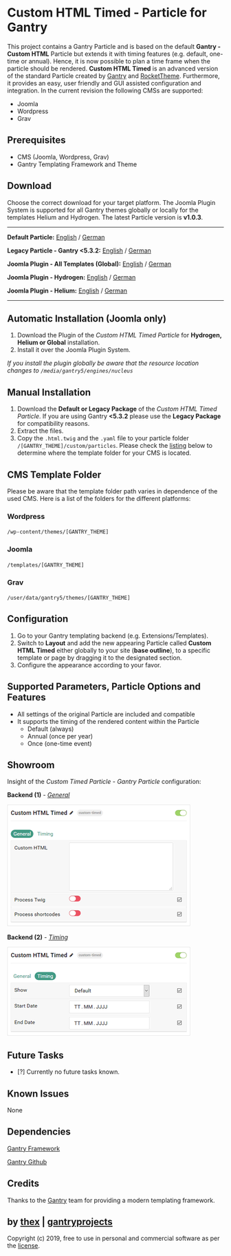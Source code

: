 # Custom HTML Timed - Particle for Gantry
This project contains a Gantry Particle and is based on the default **Gantry - Custom HTML** Particle but extends it with timing features (e.g. default, one-time or annual). Hence, it is now possible to plan a time frame when the particle should be rendered. **Custom HTML Timed** is an advanced version of the standard Particle created by [Gantry](http://gantry.org/) and [RocketTheme](https://rockettheme.com/). Furthermore, it provides an easy, user friendly and GUI assisted configuration and integration. In the current revision the following CMSs are supported:
* Joomla
* Wordpress
* Grav

## Prerequisites
* CMS (Joomla, Wordpress, Grav)
* Gantry Templating Framework and Theme

## Download
Choose the correct download for your target platform. The Joomla Plugin System is supported for all Gantry themes globally or locally for the templates Helium and Hydrogen. The latest Particle version is **v1.0.3**.
___
**Default Particle:**
[English](https://github.com/thexmanxyz/Custom-HTML-Timed-Gantry/releases/download/v1.0.3/cht.particle.only.EN.v1.0.3.zip) / [German](https://github.com/thexmanxyz/Custom-HTML-Timed-Gantry/releases/download/v1.0.3/cht.particle.only.DE.v1.0.3.zip)

**Legacy Particle - Gantry <5.3.2:**
[English](https://github.com/thexmanxyz/Custom-HTML-Timed-Gantry/releases/download/v1.0.3/cht.particle.only.legacy.EN.v1.0.3.zip) / [German](https://github.com/thexmanxyz/Custom-HTML-Timed-Gantry/releases/download/v1.0.3/cht.particle.only.legacy.DE.v1.0.3.zip)

**Joomla Plugin - All Templates (Global):**
[English](https://github.com/thexmanxyz/Custom-HTML-Timed-Gantry/releases/download/v1.0.3/cht.j3.global.EN.v1.0.3.zip) / [German](https://github.com/thexmanxyz/Custom-HTML-Timed-Gantry/releases/download/v1.0.3/cht.j3.global.DE.v1.0.3.zip)

**Joomla Plugin - Hydrogen:**
[English](https://github.com/thexmanxyz/Custom-HTML-Timed-Gantry/releases/download/v1.0.3/cht.j3.hydrogen.EN.v1.0.3.zip) / [German](https://github.com/thexmanxyz/Custom-HTML-Timed-Gantry/releases/download/v1.0.3/cht.j3.hydrogen.DE.v1.0.3.zip)

**Joomla Plugin - Helium:**
[English](https://github.com/thexmanxyz/Custom-HTML-Timed-Gantry/releases/download/v1.0.3/cht.j3.helium.EN.v1.0.3.zip) / [German](https://github.com/thexmanxyz/Custom-HTML-Timed-Gantry/releases/download/v1.0.3/cht.j3.helium.DE.v1.0.3.zip)
___

## Automatic Installation (Joomla only)
1. Download the Plugin of the *Custom HTML Timed Particle* for **Hydrogen, Helium or Global** installation.
2. Install it over the Joomla Plugin System.

*If you install the plugin globally be aware that the resource location changes to `/media/gantry5/engines/nucleus`*

## Manual Installation
1. Download the **Default or Legacy Package** of the *Custom HTML Timed Particle*. If you are using Gantry **<5.3.2** please use the **Legacy Package** for compatibility reasons.
2. Extract the files.
3. Copy the `.html.twig` and the `.yaml` file to your particle folder `/[GANTRY_THEME]/custom/particles`. Please check the [listing](https://github.com/thexmanxyz/Custom-HTML-Timed-Gantry#cms-template-folder) below to determine where the template folder for your CMS is located.

## CMS Template Folder
Please be aware that the template folder path varies in dependence of the used CMS. Here is a list of the folders for the different platforms:

### Wordpress
`/wp-content/themes/[GANTRY_THEME]`

### Joomla
`/templates/[GANTRY_THEME]`

### Grav
`/user/data/gantry5/themes/[GANTRY_THEME]`
   
## Configuration
1. Go to your Gantry templating backend (e.g. Extensions/Templates).
2. Switch to **Layout** and add the new appearing Particle called **Custom HTML Timed** either globally to your site (**base outline**), to a specific template or page by dragging it to the designated section.
3. Configure the appearance according to your favor.
 
## Supported Parameters, Particle Options and Features
* All settings of the original Particle are included and compatible
* It supports the timing of the rendered content within the Particle
  * Default (always)
  * Annual (once per year)
  * Once (one-time event)

## Showroom
Insight of the *Custom Timed Particle - Gantry Particle* configuration:

**Backend (1)** - *[General](/screenshots/backend_general.png)*

![1](/screenshots/backend_general.png)

**Backend (2)** - *[Timing](/screenshots/backend_timing.png)*

![2](/screenshots/backend_timing.png)

## Future Tasks
- [?] Currently no future tasks known.

## Known Issues
None

## Dependencies
[Gantry Framework](http://gantry.org/)

[Gantry Github](https://github.com/gantry/gantry5)

## Credits
Thanks to the [Gantry](https://github.com/gantry) team for providing a modern templating framework.

## by [thex](https://github.com/thexmanxyz) | [gantryprojects](https://gantryprojects.com)
Copyright (c) 2019, free to use in personal and commercial software as per the [license](/LICENSE.md).
